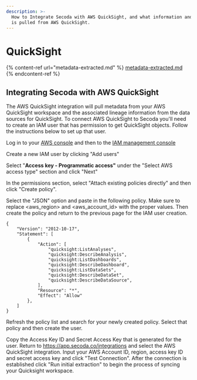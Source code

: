 ```yaml
---
description: >-
  How to Integrate Secoda with AWS QuickSight, and what information and metadata
  is pulled from AWS QuickSight.
---
```


# QuickSight

{% content-ref url="metadata-extracted.md" %}
[metadata-extracted.md](metadata-extracted.md)
{% endcontent-ref %}

## Integrating Secoda with AWS QuickSight&#x20;

The AWS QuickSight integration will pull metadata from your AWS QuickSight workspace and the associated lineage information from the data sources for QuickSight. To connect AWS QuickSight to Secoda you'll need to create an IAM user that has permission to get QuickSight objects. Follow the instructions below to set up that user.

Log in to your [AWS console](https://us-east-1.console.aws.amazon.com/console/home?region=us-east-1) and then to the [IAM management console](https://us-east-1.console.aws.amazon.com/iamv2/home?region=us-east-1#/home)

Create a new IAM user by clicking "Add users"

Select "**Access key - Programmatic access"** under the "Select AWS access type" section and click "Next"

In the permissions section, select "Attach existing policies directly" and then click "Create policy".

Select the "JSON" option and paste in the following policy. Make sure to replace \<aws\_region> and \<aws\_account\_id> with the proper values. Then create the policy and return to the previous page for the IAM user creation.

```
{
    "Version": "2012-10-17",
    "Statement": [
        {
            "Action": [
                "quicksight:ListAnalyses",
                "quicksight:DescribeAnalysis",
                "quicksight:ListDashboards",
                "quicksight:DescribeDashboard",
                "quicksight:ListDataSets",
                "quicksight:DescribeDataSet",
                "quicksight:DescribeDataSource",
            ],
            "Resource": "*",
            "Effect": "Allow"
        },
    ]
}
```

Refresh the policy list and search for your newly created policy. Select that policy and then create the user.&#x20;

Copy the Access Key ID and Secret Access Key that is generated for the user. Return to https://app.secoda.co/integrations and select the AWS QuickSight integration. Input your AWS Account ID, region, access key ID and secret access key and click "Test Connection". After the connection is established click "Run initial extraction" to begin the process of syncing your Quicksight workspace.&#x20;
